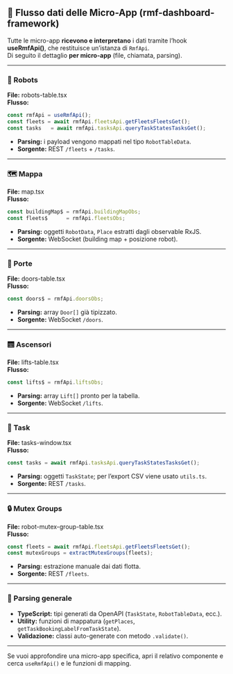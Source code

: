 ## 🧩 Flusso dati delle Micro-App (rmf-dashboard-framework)

Tutte le micro-app **ricevono e interpretano** i dati tramite l’hook **useRmfApi()**, che restituisce un’istanza di `RmfApi`.  
Di seguito il dettaglio **per micro-app** (file, chiamata, parsing).

---

### 🤖 Robots  

**File:** robots-table.tsx  
**Flusso:**
```ts
const rmfApi = useRmfApi();
const fleets = await rmfApi.fleetsApi.getFleetsFleetsGet();
const tasks   = await rmfApi.tasksApi.queryTaskStatesTasksGet();
```
- **Parsing:** i payload vengono mappati nel tipo `RobotTableData`.  
- **Sorgente:** REST `/fleets` + `/tasks`.

---

### 🗺️ Mappa  

**File:** map.tsx  
**Flusso:**
```ts
const buildingMap$ = rmfApi.buildingMapObs;
const fleets$      = rmfApi.fleetsObs;
```
- **Parsing:** oggetti `RobotData`, `Place` estratti dagli observable RxJS.  
- **Sorgente:** WebSocket (building map + posizione robot).

---

### 🚪 Porte  

**File:** doors-table.tsx  
**Flusso:**
```ts
const doors$ = rmfApi.doorsObs;
```
- **Parsing:** array `Door[]` già tipizzato.  
- **Sorgente:** WebSocket `/doors`.

---

### 🛗 Ascensori  

**File:** lifts-table.tsx  
**Flusso:**
```ts
const lifts$ = rmfApi.liftsObs;
```
- **Parsing:** array `Lift[]` pronto per la tabella.  
- **Sorgente:** WebSocket `/lifts`.

---

### 📝 Task  

**File:** tasks-window.tsx  
**Flusso:**
```ts
const tasks = await rmfApi.tasksApi.queryTaskStatesTasksGet();
```
- **Parsing:** oggetti `TaskState`; per l’export CSV viene usato `utils.ts`.  
- **Sorgente:** REST `/tasks`.

---

### 🔒 Mutex Groups  

**File:** robot-mutex-group-table.tsx  
**Flusso:**
```ts
const fleets = await rmfApi.fleetsApi.getFleetsFleetsGet();
const mutexGroups = extractMutexGroups(fleets);
```
- **Parsing:** estrazione manuale dai dati flotta.  
- **Sorgente:** REST `/fleets`.

---

### 🧰 Parsing generale
- **TypeScript:** tipi generati da OpenAPI (`TaskState`, `RobotTableData`, ecc.).  
- **Utility:** funzioni di mappatura (`getPlaces`, `getTaskBookingLabelFromTaskState`).  
- **Validazione:** classi auto-generate con metodo `.validate()`.

---

Se vuoi approfondire una micro-app specifica, apri il relativo componente e cerca `useRmfApi()` e le funzioni di mapping.